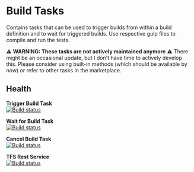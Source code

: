 # Build Tasks
Contains tasks that can be used to trigger builds from within a build definition and to wait for triggered builds.
Use respective gulp files to compile and run the tests. 

⚠️ **WARNING: These tasks are not actively maintained anymore** ⚠️
There might be an occasional update, but I don't have time to actively develop this. Please consider using built-in methods (which should be available by now) or refer to other tasks in the marketplace.

## Health
**Trigger Build Task**  
[![Build status](https://dev.azure.com/huserben/TfsExtensions/_apis/build/status/Trigger%20Build%20Task%20CI)](https://dev.azure.com/huserben/TfsExtensions/_build/latest?definitionId=21)

**Wait for Build Task**  
[![Build status](https://dev.azure.com/huserben/TfsExtensions/_apis/build/status/Wait%20for%20Build%20Task%20CI)](https://dev.azure.com/huserben/TfsExtensions/_build/latest?definitionId=22)

**Cancel Build Task**  
[![Build status](https://dev.azure.com/huserben/TfsExtensions/_apis/build/status/Cancel%20Build%20Task%20CI)](https://dev.azure.com/huserben/TfsExtensions/_build/latest?definitionId=31)

**TFS Rest Service**  
[![Build status](https://dev.azure.com/huserben/TfsExtensions/_apis/build/status/TFS%20Rest%20Service%20CI)](https://dev.azure.com/huserben/TfsExtensions/_build/latest?definitionId=23)
